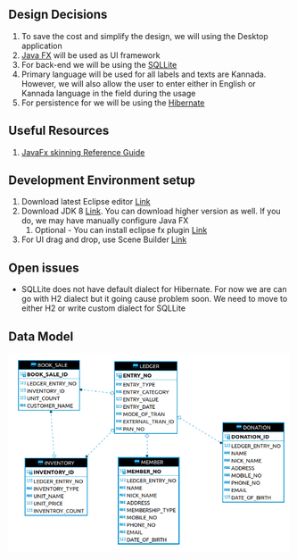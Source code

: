 ## Design Decisions
1. To save the cost and simplify the design, we will using the Desktop application
1. [Java FX](https://openjfx.io) will be used as UI framework
1. For back-end we will be using the [SQLLite](https://www.sqlite.org/index.html)
1. Primary language will be used for all labels and texts are Kannada. However, we will also allow the user to enter either in English or Kannada language in the field during the usage
1. For persistence for we will be using the [Hibernate](https://hibernate.org/orm/)

## Useful Resources
1. [JavaFx skinning Reference Guide](https://docs.oracle.com/javase/8/javafx/api/javafx/scene/doc-files/cssref.html)

## Development Environment setup
1. Download latest Eclipse editor [Link](https://www.eclipse.org/downloads/packages/release/mars/r/eclipse-ide-java-ee-developers)
1. Download JDK 8 [Link](https://www.oracle.com/java/technologies/javase/javase-jdk8-downloads.html). You can download higher version as well. If you do, we may have manually configure Java FX
	1. Optional - You can install eclipse fx plugin [Link](https://marketplace.eclipse.org/category/free-tagging/javafx)
1. For UI drag and drop, use Scene Builder [Link](https://gluonhq.com/products/scene-builder/)

## Open issues
* SQLLite does not have default dialect for Hibernate. For now we are can go with H2 dialect but it going cause problem soon. We need to move to either H2 or write custom dialect for SQLLite

## Data Model
![Data Model](./Datamodel.png)